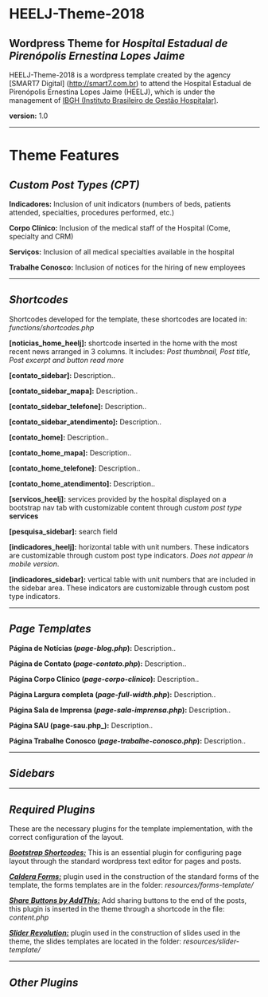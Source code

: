 # HEELJ-Theme-2018

## Wordpress Theme for _Hospital Estadual de Pirenópolis Ernestina Lopes Jaime_

HEELJ-Theme-2018 is a wordpress template created by the agency [SMART7 Digital] (http://smart7.com.br) to attend the Hospital Estadual de Pirenópolis Ernestina Lopes Jaime (HEELJ), which is under the management of [IBGH (Instituto Brasileiro de Gestão Hospitalar)](http://ibgh.org.br).

**version:** 1.0

------

# Theme Features

## _Custom Post Types (CPT)_

**Indicadores:** Inclusion of unit indicators (numbers of beds, patients attended, specialties, procedures performed, etc.)

**Corpo Clínico:** Inclusion of the medical staff of the Hospital (Come, specialty and CRM)

**Serviços:** Inclusion of all medical specialties available in the hospital

**Trabalhe Conosco:** Inclusion of notices for the hiring of new employees

---

## _Shortcodes_

Shortcodes developed for the template, these shortcodes are located in: _functions/shortcodes.php_

**[noticias_home_heelj]:** shortcode inserted in the home with the most recent news arranged in 3 columns. It includes: _Post thumbnail, Post title, Post excerpt and button read more_

**[contato_sidebar]:** Description..

**[contato_sidebar_mapa]:** Description..

**[contato_sidebar_telefone]:** Description..

**[contato_sidebar_atendimento]:** Description..

**[contato_home]:** Description..

**[contato_home_mapa]:** Description..

**[contato_home_telefone]:** Description..

**[contato_home_atendimento]:** Description..

**[servicos_heelj]:** services provided by the hospital displayed on a bootstrap nav tab with customizable content through _custom post type_ **services**

**[pesquisa_sidebar]:** search field

**[indicadores_heelj]:** horizontal table with unit numbers. These indicators are customizable through custom post type indicators. _Does not appear in mobile version_.

**[indicadores_sidebar]:** vertical table with unit numbers that are included in the sidebar area. These indicators are customizable through custom post type indicators.

---

## _Page Templates_

**Página de Notícias (_page-blog.php_):** Description..

**Página de Contato (_page-contato.php_):** Description..

**Página Corpo Clínico (_page-corpo-clinico_):** Description..

**Página Largura completa (_page-full-width.php_):** Description..

**Página Sala de Imprensa (_page-sala-imprensa.php_):** Description..

**Página SAU (page-sau.php_):** Description..

**Página Trabalhe Conosco (_page-trabalhe-conosco.php_):** Description..

---

## _Sidebars_

---

## _Required Plugins_

These are the necessary plugins for the template implementation, with the correct configuration of the layout.

 _[**Bootstrap Shortcodes:**](https://br.wordpress.org/plugins/bootstrap-shortcodes/)_ This is an essential plugin for configuring page layout through the standard wordpress text editor for pages and posts.

_[**Caldera Forms:**](https://br.wordpress.org/plugins/caldera-forms/)_ plugin used in the construction of the standard forms of the template, the forms templates are in the folder: _resources/forms-template/_

_[**Share Buttons by AddThis:**](https://br.wordpress.org/plugins/addthis/)_ Add sharing buttons to the end of the posts, this plugin is inserted in the theme through a shortcode in the file: _content.php_

_[**Slider Revolution:**](https://revolution.themepunch.com)_ plugin used in the construction of slides used in the theme, the slides templates are located in the folder: _resources/slider-template/_

---

## _Other Plugins_
